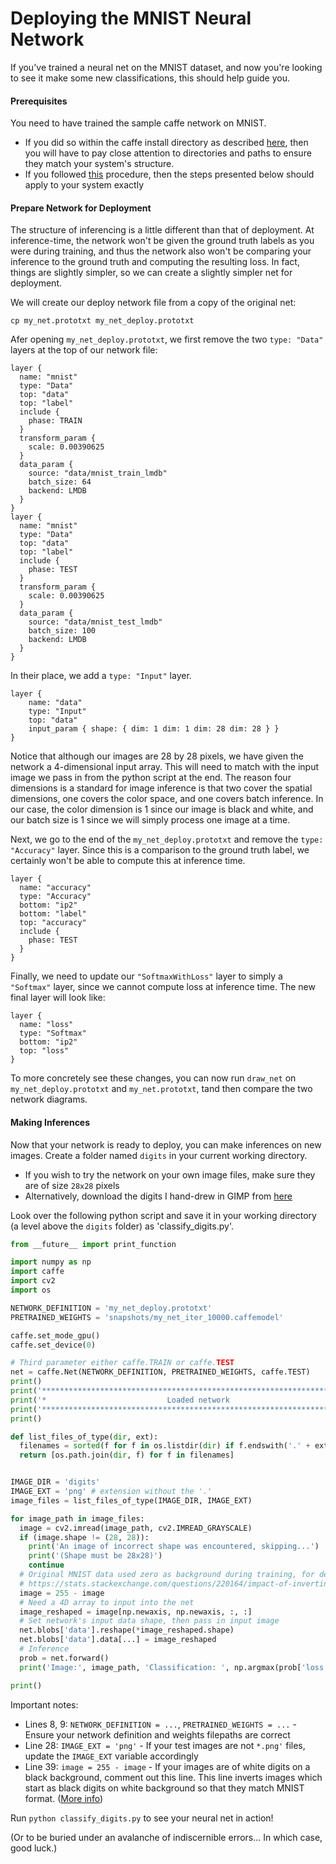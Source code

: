 # Deploying the MNIST Neural Network

If you've trained a neural net on the MNIST dataset, and now you're looking to see it make some new classifications, this should help guide you.

#### Prerequisites

You need to have trained the sample caffe network on MNIST.
* If you did so within the caffe install directory as described [here](http://caffe.berkeleyvision.org/gathered/examples/mnist.html), then you will have to pay close attention to directories and paths to ensure they match your system's structure.
* If you followed [this](https://github.com/cah-icuro/nutshell/blob/master/caffe/basic_mnist.md) procedure, then the steps presented below should apply to your system exactly

#### Prepare Network for Deployment

The structure of inferencing is a little different than that of deployment.  At inference-time, the network won't be given the ground truth labels as you were during training, and thus the network also won't be comparing your inference to the ground truth and computing the resulting loss.  In fact, things are slightly simpler, so we can create a slightly simpler net for deployment.

We will create our deploy network file from a copy of the original net:
```
cp my_net.prototxt my_net_deploy.prototxt
```

Afer opening `my_net_deploy.prototxt`, we first remove the two `type: "Data"` layers at the top of our network file:

```
layer {
  name: "mnist"
  type: "Data"
  top: "data"
  top: "label"
  include {
    phase: TRAIN
  }
  transform_param {
    scale: 0.00390625
  }
  data_param {
    source: "data/mnist_train_lmdb"
    batch_size: 64
    backend: LMDB
  }
}
layer {
  name: "mnist"
  type: "Data"
  top: "data"
  top: "label"
  include {
    phase: TEST
  }
  transform_param {
    scale: 0.00390625
  }
  data_param {
    source: "data/mnist_test_lmdb"
    batch_size: 100
    backend: LMDB
  }
}
```

In their place, we add a `type: "Input"` layer.
```
layer {
    name: "data"
    type: "Input"
    top: "data"
    input_param { shape: { dim: 1 dim: 1 dim: 28 dim: 28 } }
}
```

Notice that although our images are 28 by 28 pixels, we have given the network a 4-dimensional input array.  This will need to match with the input image we pass in from the python script at the end.  The reason four dimensions is a standard for image inference is that two cover the spatial dimensions, one covers the color space, and one covers batch inference.  In our case, the color dimension is 1 since our image is black and white, and our batch size is 1 since we will simply process one image at a time.

Next, we go to the end of the `my_net_deploy.prototxt` and remove the `type: "Accuracy"` layer.  Since this is a comparison to the ground truth label, we certainly won't be able to compute this at inference time.
```
layer {
  name: "accuracy"
  type: "Accuracy"
  bottom: "ip2"
  bottom: "label"
  top: "accuracy"
  include {
    phase: TEST
  }
}
```

Finally, we need to update our `"SoftmaxWithLoss"` layer to simply a `"Softmax"` layer, since we cannot compute loss at inference time.  The new final layer will look like:
```
layer {
  name: "loss"
  type: "Softmax"
  bottom: "ip2"
  top: "loss"
}
```

To more concretely see these changes, you can now run `draw_net` on `my_net_deploy.prototxt` and `my_net.prototxt`, tand then compare the two network diagrams.

#### Making Inferences

Now that your network is ready to deploy, you can make inferences on new images.  Create a folder named `digits` in your current working directory.
* If you wish to try the network on your own image files, make sure they are of size `28x28` pixels
* Alternatively, download the digits I hand-drew in GIMP from [here](https://github.com/cah-icuro/nutshell/tree/master/caffe/digits)

Look over the following python script and save it in your working directory (a level above the `digits` folder) as 'classify_digits.py'.
```python
from __future__ import print_function

import numpy as np
import caffe
import cv2
import os

NETWORK_DEFINITION = 'my_net_deploy.prototxt'
PRETRAINED_WEIGHTS = 'snapshots/my_net_iter_10000.caffemodel'

caffe.set_mode_gpu()
caffe.set_device(0)

# Third parameter either caffe.TRAIN or caffe.TEST
net = caffe.Net(NETWORK_DEFINITION, PRETRAINED_WEIGHTS, caffe.TEST)
print()
print('***********************************************************************')
print('*                           Loaded network                            *')
print('***********************************************************************')
print()

def list_files_of_type(dir, ext):
  filenames = sorted(f for f in os.listdir(dir) if f.endswith('.' + ext))
  return [os.path.join(dir, f) for f in filenames]


IMAGE_DIR = 'digits'
IMAGE_EXT = 'png' # extension without the '.'
image_files = list_files_of_type(IMAGE_DIR, IMAGE_EXT)

for image_path in image_files:
  image = cv2.imread(image_path, cv2.IMREAD_GRAYSCALE)
  if (image.shape != (28, 28)):
    print('An image of incorrect shape was encountered, skipping...')
    print('(Shape must be 28x28)')
    continue
  # Original MNIST data used zero as background during training, for details see:
  # https://stats.stackexchange.com/questions/220164/impact-of-inverting-grayscale-values-on-mnist-dataset
  image = 255 - image
  # Need a 4D array to input into the net
  image_reshaped = image[np.newaxis, np.newaxis, :, :]
  # Set network's input data shape, then pass in input image
  net.blobs['data'].reshape(*image_reshaped.shape)
  net.blobs['data'].data[...] = image_reshaped
  # Inference
  prob = net.forward()
  print('Image:', image_path, 'Classification: ', np.argmax(prob['loss'][0]))

print()
```

Important notes:
* Lines 8, 9: `NETWORK_DEFINITION = ...`, `PRETRAINED_WEIGHTS = ...` - Ensure your network definition and weights filepaths are correct
* Line 28: `IMAGE_EXT = 'png'` - If your test images are not `*.png'` files, update the `IMAGE_EXT` variable accordingly
* Line 39: `image = 255 - image` - If your images are of white digits on a black background, comment out this line.  This line inverts images which start as black digits on white background so that they match MNIST format.  ([More info](https://stats.stackexchange.com/questions/220164/impact-of-inverting-grayscale-values-on-mnist-dataset))

Run `python classify_digits.py` to see your neural net in action!

(Or to be buried under an avalanche of indiscernible errors...  In which case, good luck.)
